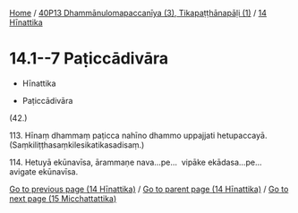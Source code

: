 
[Home](/) / [40P13 Dhammānulomapaccanīya (3), Tikapaṭṭhānapāḷi (1)](...md) / [14 Hīnattika](../40P13/14.md)

# 14.1--7 Paṭiccādivāra

* Hīnattika

* Paṭiccādivāra

(42.)

113\. Hīnaṃ dhammaṃ paṭicca nahīno dhammo uppajjati hetupaccayā. (Saṃkiliṭṭhasaṃkilesikatikasadisaṃ.)

114\. Hetuyā ekūnavīsa, ārammaṇe nava…pe…  vipāke ekādasa…pe…  avigate ekūnavīsa.

[Go to previous page (14 Hīnattika)](../40P13/14.md) / [Go to parent page (14 Hīnattika)](../40P13/14.md) / [Go to next page (15 Micchattattika)](../15.md)



